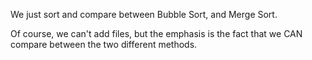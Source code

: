We just sort and compare between Bubble Sort, and Merge Sort. 

Of course, we can't add files, but the emphasis is the fact that we CAN compare between the two different methods. 

